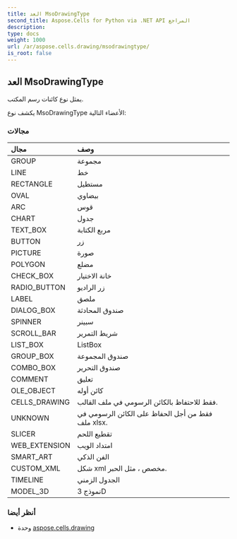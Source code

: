 ```yaml
---
title: العد MsoDrawingType
second_title: Aspose.Cells for Python via .NET API المراجع
description:
type: docs
weight: 1000
url: /ar/aspose.cells.drawing/msodrawingtype/
is_root: false
---
```

##  العد MsoDrawingType
يمثل نوع كائنات رسم المكتب.



يكشف نوع MsoDrawingType الأعضاء التالية:

###  مجالات
| مجال| وصف|
| :- | :- |
| GROUP | مجموعة|
| LINE | خط|
| RECTANGLE | مستطيل|
| OVAL | بيضاوي|
| ARC | قوس|
| CHART | جدول|
| TEXT_BOX | مربع الكتابة|
| BUTTON | زر|
| PICTURE | صورة|
| POLYGON | مضلع|
| CHECK_BOX | خانة الاختيار|
| RADIO_BUTTON | زر الراديو|
| LABEL | ملصق|
| DIALOG_BOX | صندوق المحادثة|
| SPINNER | سبينر|
| SCROLL_BAR | شريط التمرير|
| LIST_BOX | ListBox|
| GROUP_BOX | صندوق المجموعة|
| COMBO_BOX | صندوق التحرير|
| COMMENT | تعليق|
| OLE_OBJECT | كائن أوله|
| CELLS_DRAWING | فقط للاحتفاظ بالكائن الرسومي في ملف القالب.|
| UNKNOWN | فقط من أجل الحفاظ على الكائن الرسومي في ملف xlsx.|
| SLICER | تقطيع اللحم|
| WEB_EXTENSION | امتداد الويب|
| SMART_ART | الفن الذكي|
| CUSTOM_XML | شكل xml مخصص ، مثل الحبر.|
| TIMELINE | الجدول الزمني|
| MODEL_3D | نموذج 3D|



###  أنظر أيضا
* وحدة [aspose.cells.drawing](..)
